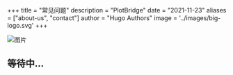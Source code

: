 +++
title = "常见问题"
description = "PlotBridge"
date = "2021-11-23"
aliases = ["about-us", "contact"]
author = "Hugo Authors"
image = '../images/big-logo.svg'
+++

![图片](../images/big-logo.svg)

## 等待中...
